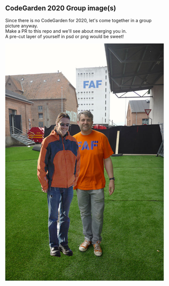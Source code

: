 ## CodeGarden 2020 Group image(s)

Since there is no CodeGarden for 2020, let's come together in a group picture anyway.  
Make a PR to this repo and we'll see about merging you in.  
A pre-cut layer of yourself in psd or png would be sweet!

![CodeGarden group picture 2020](./codegarden2020.jpg)